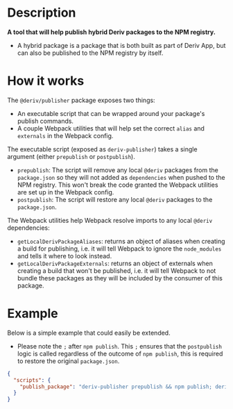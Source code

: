 # Description

**A tool that will help publish hybrid Deriv packages to the NPM registry.**

-   A hybrid package is a package that is both built as part of Deriv App, but can also be published to the NPM registry by itself.

# How it works

The `@deriv/publisher` package exposes two things:

-   An executable script that can be wrapped around your package's publish commands.
-   A couple Webpack utilities that will help set the correct `alias` and `externals` in the Webpack config.

The executable script (exposed as `deriv-publisher`) takes a single argument (either `prepublish` or `postpublish`).

-   `prepublish`: The script will remove any local `@deriv` packages from the `package.json` so they will not added as `dependencies` when pushed to the NPM registry. This won't break the code granted the Webpack utilities are set up in the Webpack config.
-   `postpublish`: The script will restore any local `@deriv` packages to the `package.json`.

The Webpack utilities help Webpack resolve imports to any local `@deriv` dependencies:

-   `getLocalDerivPackageAliases`: returns an object of aliases when creating a build for publishing, i.e. it will tell Webpack to ignore the `node_modules` and tells it where to look instead.
-   `getLocalDerivPackageExternals`: returns an object of externals when creating a build that won't be published, i.e. it will tell Webpack to not bundle these packages as they will be included by the consumer of this package.

# Example

Below is a simple example that could easily be extended.

-   Please note the `;` after `npm publish`. This `;` ensures that the `postpublish` logic is called regardless of the outcome of `npm publish`, this is required to restore the original `package.json`.

```JSON
{
  "scripts": {
    "publish_package": "deriv-publisher prepublish && npm publish; deriv-publisher postpublish"
  }
}
```
